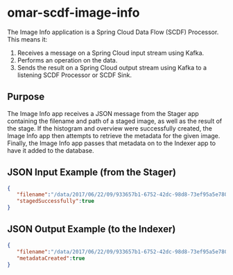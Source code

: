 # omar-scdf-image-info
The Image Info application is a Spring Cloud Data Flow (SCDF) Processor.
This means it:
1. Receives a message on a Spring Cloud input stream using Kafka.
2. Performs an operation on the data.
3. Sends the result on a Spring Cloud output stream using Kafka to a listening SCDF Processor or SCDF Sink.

## Purpose
The Image Info app receives a JSON message from the Stager app containing the filename and path of a staged image, as well as the result of the stage. If the histogram and overview were successfully created, the Image Info app then attempts to retrieve the metadata for the given image. Finally, the Image Info app passes that metadata on to the Indexer app to have it added to the database.

## JSON Input Example (from the Stager)
```json
{
   "filename":"/data/2017/06/22/09/933657b1-6752-42dc-98d8-73ef95a5e780/12345/SCDFTestImages/tiff/14SEP12113301-M1BS-053951940020_01_P001.TIF",
   "stagedSuccessfully":true
}
```

## JSON Output Example (to the Indexer)
```json
{
   "filename":"/data/2017/06/22/09/933657b1-6752-42dc-98d8-73ef95a5e780/12345/SCDFTestImages/tiff/14SEP12113301-M1BS-053951940020_01_P001.TIF",
   "metadataCreated":true
}
```
